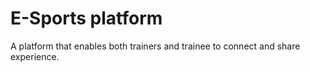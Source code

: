 # E-Sports platform

A platform that enables both trainers and trainee to connect and share experience.
